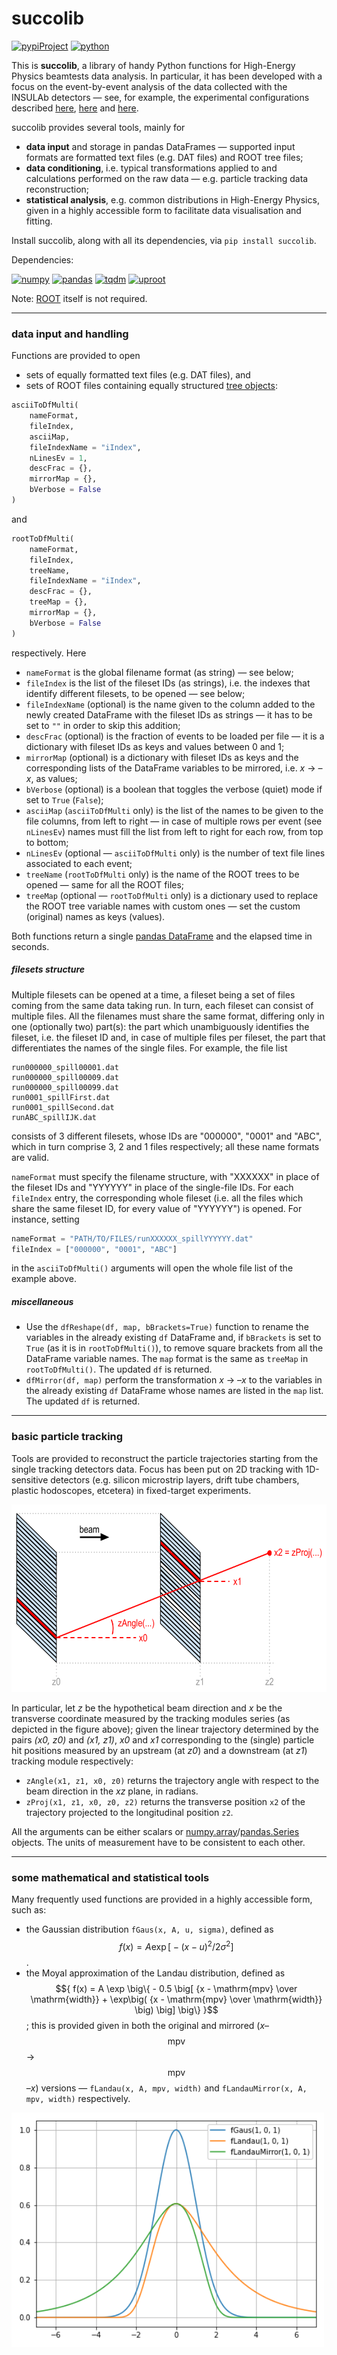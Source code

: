 # succolib

[![pypiProject](https://img.shields.io/pypi/v/succolib.svg)](https://pypi.org/project/succolib/) [![python](https://img.shields.io/badge/python-3-blue.svg)](https://www.python.org/)

This is **succolib**, a library of handy Python functions for High-Energy Physics beamtests data analysis. In particular, it has been developed with a focus on the event-by-event analysis of the data collected with the INSULAb detectors &mdash; see, for example, the experimental configurations described [here](http://cds.cern.ch/record/2672249), [here](http://hdl.handle.net/10277/857) and [here](http://cds.cern.ch/record/1353904).

succolib provides several tools, mainly for
* **data input** and storage in pandas DataFrames &mdash; supported input formats are formatted text files (e.g. DAT files) and ROOT tree files;
* **data conditioning**, i.e. typical transformations applied to and calculations performed on the raw data &mdash; e.g. particle tracking data reconstruction;
* **statistical analysis**, e.g. common distributions in High-Energy Physics, given in a highly accessible form to facilitate data visualisation and fitting.

Install succolib, along with all its dependencies, via `pip install succolib`.

Dependencies:

[![numpy](https://img.shields.io/badge/numpy-blue.svg)](https://numpy.org/) [![pandas](https://img.shields.io/badge/pandas-blue.svg)](https://pandas.pydata.org/) [![tqdm](https://img.shields.io/badge/tqdm-blue.svg)](https://github.com/tqdm/tqdm) [![uproot](https://img.shields.io/badge/uproot-blue.svg)](https://github.com/scikit-hep/uproot)

Note: [ROOT](https://root.cern.ch/) itself is not required.

---

### data input and handling

Functions are provided to open
* sets of equally formatted text files (e.g. DAT files), and
* sets of ROOT files containing equally structured [tree objects](https://root.cern.ch/doc/master/classTTree.html):

```python
asciiToDfMulti(
    nameFormat,
    fileIndex,
    asciiMap,
    fileIndexName = "iIndex",
    nLinesEv = 1,
    descFrac = {},
    mirrorMap = {},
    bVerbose = False
)
```
and
```python
rootToDfMulti(
    nameFormat,
    fileIndex,
    treeName,
    fileIndexName = "iIndex",
    descFrac = {},
    treeMap = {},
    mirrorMap = {},
    bVerbose = False
)
```
respectively. Here
* `nameFormat` is the global filename format (as string) &mdash; see below; 
* `fileIndex` is the list of the fileset IDs (as strings), i.e. the indexes that identify different filesets, to be opened &mdash; see below; 
* `fileIndexName` (optional) is the name given to the column added to the newly created DataFrame with the fileset IDs as strings &mdash; it has to be set to `""` in order to skip this addition; 
* `descFrac` (optional) is the fraction of events to be loaded per file &mdash; it is a dictionary with fileset IDs as keys and values between 0 and 1;
* `mirrorMap` (optional) is a dictionary with fileset IDs as keys and the corresponding lists of the DataFrame variables to be mirrored, i.e. *x* &rarr; *&ndash;x*, as values;
* `bVerbose` (optional) is a boolean that toggles the verbose (quiet) mode if set to `True` (`False`);
* `asciiMap` (`asciiToDfMulti` only) is the list of the names to be given to the file columns, from left to right &mdash; in case of multiple rows per event (see `nLinesEv`) names must fill the list from left to right for each row, from top to bottom;
* `nLinesEv` (optional &mdash; `asciiToDfMulti` only) is the number of text file lines associated to each event;
* `treeName` (`rootToDfMulti` only) is the name of the ROOT trees to be opened &mdash; same for all the ROOT files;
* `treeMap` (optional &mdash; `rootToDfMulti` only) is a dictionary used to replace the ROOT tree variable names with custom ones &mdash; set the custom (original) names as keys (values).

Both functions return a single [pandas DataFrame](https://pandas.pydata.org/pandas-docs/stable/reference/frame.html) and the elapsed time in seconds.

##### filesets structure

Multiple filesets can be opened at a time, a fileset being a set of files coming from the same data taking run. In turn, each fileset can consist of multiple files. All the filenames must share the same format, differing only in one (optionally two) part(s): the part which unambiguously identifies the fileset, i.e. the fileset ID and, in case of multiple files per fileset, the part that differentiates the names of the single files. For example, the file list
```shell
run000000_spill00001.dat
run000000_spill00009.dat
run000000_spill00099.dat
run0001_spillFirst.dat
run0001_spillSecond.dat
runABC_spillIJK.dat
```
consists of 3 different filesets, whose IDs are "000000", "0001" and "ABC", which in turn comprise 3, 2 and 1 files respectively; all these name formats are valid.

`nameFormat` must specify the filename structure, with "XXXXXX" in place of the fileset IDs and "YYYYYY" in place of the single-file IDs. For each `fileIndex` entry, the corresponding whole fileset (i.e. all the files which share the same fileset ID, for every value of "YYYYYY")  is opened. For instance, setting
```python
nameFormat = "PATH/TO/FILES/runXXXXXX_spillYYYYYY.dat"
fileIndex = ["000000", "0001", "ABC"]
```
in the `asciiToDfMulti()` arguments will open the whole file list of the example above.

##### miscellaneous

* Use the `dfReshape(df, map, bBrackets=True)` function to rename the variables in the already existing `df` DataFrame and, if `bBrackets` is set to `True` (as it is in `rootToDfMulti()`), to remove square brackets from all the DataFrame variable names. The `map` format is the same as `treeMap` in `rootToDfMulti()`. The updated `df` is returned.
* `dfMirror(df, map)` perform the transformation *x* &rarr; *&ndash;x* to the variables in the already existing `df` DataFrame whose names are listed in the `map` list. The updated `df` is returned.

---

### basic particle tracking

Tools are provided to reconstruct the particle trajectories starting from the single tracking detectors data. Focus has been put on 2D tracking with 1D-sensitive detectors (e.g. silicon microstrip layers, drift tube chambers, plastic hodoscopes, etcetera) in fixed-target experiments. 

<img src="./readme_pics/succolib_tracking_scheme.png" alt="readme_pics/succolib_tracking_scheme.png" width="628" height="300">

In particular, let *z* be the hypothetical beam direction and *x* be the transverse coordinate measured by the tracking modules series (as depicted in the figure above); given the linear trajectory determined by the pairs *(x0, z0)* and *(x1, z1)*, *x0* and *x1* corresponding to the (single) particle hit positions measured by an upstream (at *z0*) and a downstream (at *z1*) tracking module respectively:
* `zAngle(x1, z1, x0, z0)` returns the trajectory angle with respect to the beam direction in the *xz* plane, in radians.
* `zProj(x1, z1, x0, z0, z2)` returns the transverse position `x2` of the trajectory projected to the longitudinal position `z2`.

All the arguments can be either scalars or [numpy.array](https://numpy.org/doc/stable/reference/arrays.ndarray.html)/[pandas.Series](https://pandas.pydata.org/pandas-docs/stable/reference/series.html) objects. The units of measurement have to be consistent to each other.

---

### some mathematical and statistical tools

Many frequently used functions are provided in a highly accessible form, such as:
* the Gaussian distribution `fGaus(x, A, u, sigma)`, defined as $${ f(x) = A \exp \big[ -(x - u)^2 / 2 \sigma^2 \big] }$$.
* the Moyal approximation of the Landau distribution, defined as
$${
f(x) = A \exp \big\{ - 0.5 \big[ {x - \mathrm{mpv} \over \mathrm{width}} + \exp\big( {x - \mathrm{mpv} \over \mathrm{width}} \big) \big] \big\}
}$$;
this is provided given in both the original and mirrored (*x*&ndash;$$\mathrm{mpv}$$ &rarr; $$\mathrm{mpv}$$&ndash;*x*) versions &mdash; `fLandau(x, A, mpv, width)` and `fLandauMirror(x, A, mpv, width)` respectively.

<img src="./readme_pics/test_plots_statDistros.png" alt="readme_pics/test_plots_statDistros.png" width="500" height="375">

